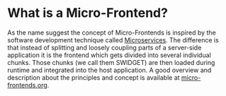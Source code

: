 # What is a Micro-Frontend?

As the name suggest the concept of Micro-Frontends is inspired by the software development technique called [Microservices](https://en.wikipedia.org/wiki/Microservices).
The difference is that instead of splitting and loosely coupling parts of a server-side application it is the frontend which gets divided into several individual chunks.
Those chunks (we call them SWIDGET) are then loaded during runtime and integrated into the host application.
A good overview and description about the principles and concept is available at [micro-frontends.org](https://micro-frontends.org/).

